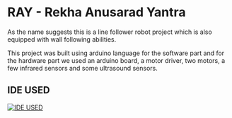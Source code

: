 # RAY - Rekha Anusarad Yantra
As the name suggests this is a line follower robot project which is also equipped with wall following abilities.

This project was built using arduino language for the software part and for the hardware part we used an arduino board, a motor driver, two motors, a few infrared sensors and some ultrasound sensors.

## IDE USED

[![IDE USED](https://img.shields.io/badge/Arduino-IDE-blue)](https://choosealicense.com/licenses/mit/)
